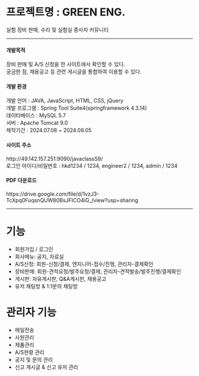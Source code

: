 <h1>프로젝트명 : GREEN ENG.</h1>
실험 장비 판매, 수리 및 실험실 종사자 커뮤니티

---

<div>
  <h4>개발목적</h4>
  <div>장비 판매 및 A/S 신청을 한 사이트에서 확인할 수 있다.</div>
  <div>궁금한 점, 채용공고 등 관련 게시글을 통합하여 이용할 수 있다.</div>
</div>
<div>
  <h4>개발 환경</h4>
  <div>개발 언어 : JAVA, JavaScript, HTML, CSS, jQuery</div>
  <div>개발 프로그램 : Spring Tool Suite4(springframework 4.3.14)</div>
  <div>데이터베이스 : MySQL 5.7</div>
  <div>서버 : Apache Tomcat 9.0</div>
  <div>제작기간 : 2024.07.08 ~ 2024.08.05</div>
</div>
<div>
  <h4>사이트 주소</h4>
  <div>http://49.142.157.251:9090/javaclassS9/</div>
  <div>로그인 아이디/비밀번호 : hkd1234 / 1234, engineer2 / 1234, admin / 1234</div>
  <h4>PDF 다운로드</h4>
  <div>https://drive.google.com/file/d/1vzJ3-TcXpq0FuqsnQUW80BsJFICO4iG_/view?usp=sharing</div>
</div>

---

# 기능
- 회원가입 / 로그인
- 회사메뉴: 공지, 자료실
- A/S신청: 회원-신청/결제, 엔지니어-접수/진행, 관리자-결제확인
- 장비판매: 회원-견적요청/발주요청/결제, 관리자-견적발송/발주진행/결제확인
- 게시판: 자유게시판, Q&A게시판, 채용공고
- 유저 채팅방 & 1:1문의 채팅방

# 관리자 기능
- 메일전송
- 사원관리
- 제품관리
- A/S현황 관리
- 공지 및 문의 관리
- 신고 게시글 & 신고 유저 관리
